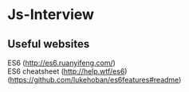 # Js-Interview

## Useful websites 

ES6 (http://es6.ruanyifeng.com/)  
ES6 cheatsheet (http://help.wtf/es6) (https://github.com/lukehoban/es6features#readme)
